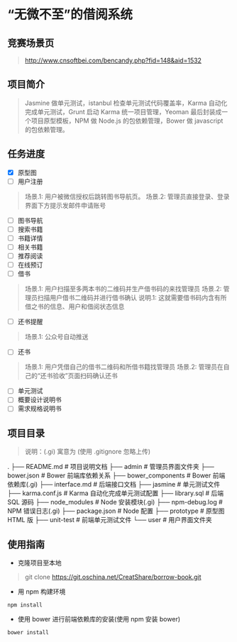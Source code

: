 # “无微不至”的借阅系统

## 竞赛场景页

> http://www.cnsoftbei.com/bencandy.php?fid=148&aid=1532

## 项目简介

> Jasmine 做单元测试，istanbul 检查单元测试代码覆盖率，Karma 自动化完成单元测试，Grunt 启动 Karma 统一项目管理，Yeoman 最后封装成一个项目原型模板，NPM 做 Node.js 的包依赖管理，Bower 做 javascript 的包依赖管理。

## 任务进度

- [X] 原型图
- [ ] 用户注册

> 场景.1: 用户被微信授权后跳转图书导航页。
> 场景.2: 管理员直接登录、登录界面下方提示发邮件申请账号

- [ ] 图书导航
- [ ] 搜索书籍
- [ ] 书籍详情
- [ ] 相关书籍
- [ ] 推荐阅读
- [ ] 在线预订
- [ ] 借书

> 场景.1: 用户扫描至多两本书的二维码并生产借书码的来找管理员
> 场景.2: 管理员扫描用户借书二维码并进行借书确认
> 说明.1: 这就需要借书码内含有所借之书的信息、用户和借阅状态信息

- [ ] 还书提醒

> 场景.1: 公众号自动推送

- [ ] 还书

> 场景.1: 用户凭借自己的借书二维码和所借书籍找管理员
> 场景.2: 管理员在自己的“还书验收”页面扫码确认还书

- [ ] 单元测试
- [ ] 概要设计说明书
- [ ] 需求规格说明书

## 项目目录

> 说明：(.gi) 寓意为 (使用 .gitignore 忽略上传)

.
├── README.md # 项目说明文档
├── admin # 管理员界面文件夹
├── bower.json # Bower 前端库依赖关系
├── bower_components # Bower 前端依赖库(.gi)
├── interface.md # 后端接口文档
├── jasmine # 单元测试文件
├── karma.conf.js # Karma 自动化完成单元测试配置
├── library.sql # 后端 SQL 源码
├── node_modules # Node 安装模块(.gi)
├── npm-debug.log # NPM 错误日志(.gi)
├── package.json # Node 配置
├── prototype # 原型图 HTML 版
├── unit-test # 前端单元测试文件
└── user # 用户界面文件夹

## 使用指南

* 克隆项目至本地

> git clone https://git.oschina.net/CreatShare/borrow-book.git

* 用 npm 构建环境

```
npm install
```

* 使用 bower 进行前端依赖库的安装(使用 npm 安装 bower)

```
bower install
```